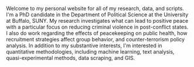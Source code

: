 Welcome to my personal website for all of my research, data, and scripts. I'm a PhD candidate in the Department of Political Science at the University at Buffalo, SUNY. My research investigates what can lead to positive peace with a particular focus on reducing criminal violence in post-conflict states. I also do work regarding the effects of peacekeeping on public health, how recruitment strategies affect group behavior, and counter-terrorism policy analysis. In addition to my substantive interests, I'm interested in quantitative methodologies, including machine learning, text analysis, quasi-experimental methods, data scraping, and GIS.
